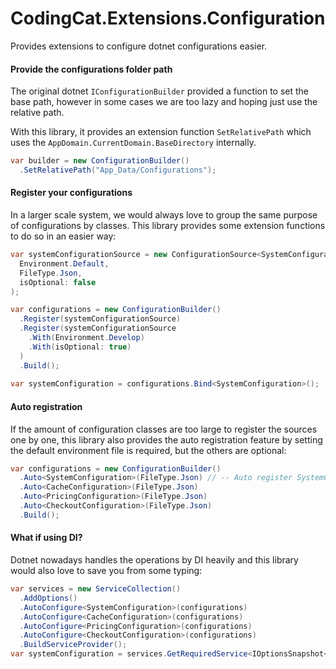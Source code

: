 # CodingCat.Extensions.Configuration

Provides extensions to configure dotnet configurations easier.

#### Provide the configurations folder path

The original dotnet `IConfigurationBuilder` provided a function to set the base path, however in some cases  we are too lazy and hoping just use the relative path.

With this library, it provides an extension function `SetRelativePath` which uses the `AppDomain.CurrentDomain.BaseDirectory` internally.

```csharp
var builder = new ConfigurationBuilder()
  .SetRelativePath("App_Data/Configurations");
```

#### Register your configurations

In a larger scale system, we would always love to group the same purpose of configurations by classes. This library provides some extension functions to do so in an easier way:

```csharp
var systemConfigurationSource = new ConfigurationSource<SystemConfiguration>(
  Environment.Default,
  FileType.Json,
  isOptional: false
);

var configurations = new ConfigurationBuilder()
  .Register(systemConfigurationSource)
  .Register(systemConfigurationSource
    .With(Environment.Develop)
    .With(isOptional: true)
  )
  .Build();
  
var systemConfiguration = configurations.Bind<SystemConfiguration>();
```

#### Auto registration

If the amount of configuration classes are too large to register the sources one by one, this library also provides the auto registration feature by setting the default environment file is required, but the others are optional:

```csharp
var configurations = new ConfigurationBuilder()
  .Auto<SystemConfiguration>(FileType.Json) // -- Auto register SystemConfiguration.json, SystemConfiguration.Develop.json, SystemConfiguration.Staging.json, SystemConfiguration.Production.json
  .Auto<CacheConfiguration>(FileType.Json)
  .Auto<PricingConfiguration>(FileType.Json)
  .Auto<CheckoutConfiguration>(FileType.Json)
  .Build();
```

#### What if using DI?

Dotnet nowadays handles the operations by DI heavily and this library would also love to save you from some typing:

```csharp
var services = new ServiceCollection()
  .AddOptions()
  .AutoConfigure<SystemConfiguration>(configurations)
  .AutoConfigure<CacheConfiguration>(configurations)
  .AutoConfigure<PricingConfiguration>(configurations)
  .AutoConfigure<CheckoutConfiguration>(configurations)
  .BuildServiceProvider();
var systemConfiguration = services.GetRequiredService<IOptionsSnapshot<SystemConfiguration>>();
```